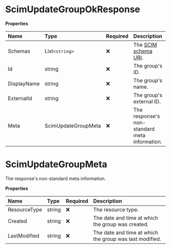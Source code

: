 # ScimUpdateGroupOkResponse

**Properties**

| Name        | Type                | Required | Description                                                              |
| :---------- | :------------------ | :------- | :----------------------------------------------------------------------- |
| Schemas     | List`<string>`        | ❌       | The [SCIM schema URI](https://www.iana.org/assignments/scim/scim.xhtml). |
| Id          | string              | ❌       | The group's ID.                                                          |
| DisplayName | string              | ❌       | The group's name.                                                        |
| ExternalId  | string              | ❌       | The group's external ID.                                                 |
| Meta        | ScimUpdateGroupMeta | ❌       | The response's non-standard meta information.                            |

# ScimUpdateGroupMeta

The response's non-standard meta information.

**Properties**

| Name         | Type   | Required | Description                                             |
| :----------- | :----- | :------- | :------------------------------------------------------ |
| ResourceType | string | ❌       | The resource type.                                      |
| Created      | string | ❌       | The date and time at which the group was created.       |
| LastModified | string | ❌       | The date and time at which the group was last modified. |

<!-- This file was generated by liblab | https://liblab.com/ -->
